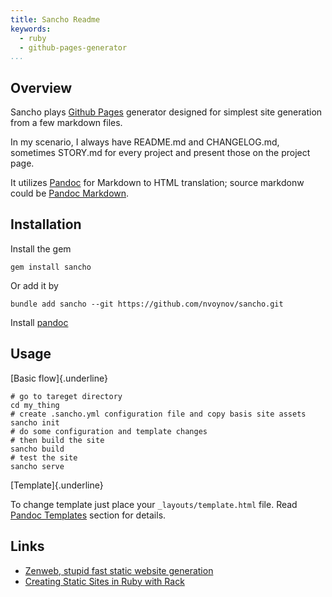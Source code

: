 ```yaml
---
title: Sancho Readme
keywords:
  - ruby
  - github-pages-generator
...
```


## Overview

Sancho plays [Github Pages](https://pages.github.com/) generator designed for simplest site generation from a few markdown files.

In my scenario, I always have README.md and CHANGELOG.md, sometimes STORY.md for every project and present those on the project page.

It utilizes [Pandoc](https://pandoc.org) for Markdown to HTML translation; source markdonw could be [Pandoc Markdown](https://pandoc.org/MANUAL.html#pandocs-markdown).

## Installation

Install the gem

    gem install sancho

Or add it by

    bundle add sancho --git https://github.com/nvoynov/sancho.git

Install [pandoc](https://pandoc.org/installing.html)

## Usage

[Basic flow]{.underline}

    # go to tareget directory
    cd my_thing
    # create .sancho.yml configuration file and copy basis site assets
    sancho init
    # do some configuration and template changes
    # then build the site
    sancho build
    # test the site
    sancho serve

[Template]{.underline}

To change template just place your `_layouts/template.html` file. Read [Pandoc Templates](https://pandoc.org/MANUAL.html#templates) section for details.

## Links

- [Zenweb, stupid fast static website generation](https://www.zenspider.com/projects/zenweb.html)
- [Creating Static Sites in Ruby with Rack](https://devcenter.heroku.com/articles/static-sites-ruby)

